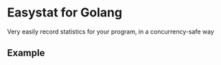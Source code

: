 Easystat for Golang
===

Very easily record statistics for your program, in a concurrency-safe way

Example
---


